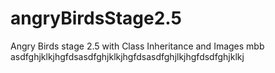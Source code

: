 # angryBirdsStage2.5
Angry Birds stage 2.5 with Class Inheritance and Images
mbb
asdfghjklkjhgfdsasdfghjklkjhgfdsasdfghjlkjhgfdsdfghjklkj
